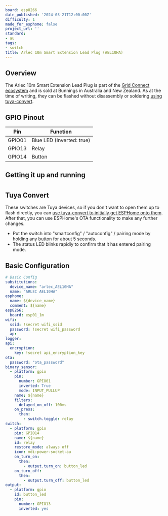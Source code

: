 ```yaml
---
board: esp8266
date_published: '2024-03-21T12:00:00Z'
difficulty: 1
made_for_esphome: false
project_url: ''
standard:
- au
tags:
- switch
title: Arlec 10m Smart Extension Lead Plug (AEL10HA)
---
```


## Overview

The Arlec 10m Smart Extension Lead Plug is part of the [Grid Connect ecosystem](https://grid-connect.com.au/) and is sold at Bunnings in Australia and New Zealand.
As at the time of writing, they can be flashed without disassembly or soldering [using tuya-convert](#tuya-convert).

## GPIO Pinout

| Pin    | Function                  |
| ------ | ------------------------- |
| GPIO01 | Blue LED (Inverted: true) |
| GPIO13 | Relay                     |
| GPIO14 | Button                    |

## Getting it up and running

#

## Tuya Convert

These switches are Tuya devices, so if you don't want to open them up to flash directly, you can [use tuya-convert to initially get ESPHome onto them](/guides/tuya-convert/). After that, you can use ESPHome's OTA functionality to make any further changes.
- Put the switch into "smartconfig" / "autoconfig" / pairing mode by holding any button for about 5 seconds.
- The status LED blinks rapidly to confirm that it has entered pairing mode.

## Basic Configuration

```yaml
# Basic Config
substitutions:
  device_name: "arlec_AEL10HA"
  name: "ARLEC AEL10HA"
esphome:
  name: ${device_name}
  comment: ${name}
esp8266:
  board: esp01_1m
wifi:
  ssid: !secret wifi_ssid
  password: !secret wifi_password
  ap:
logger:
api:
  encryption:
    key: !secret api_encryption_key
ota:
  password: "ota_password"
binary_sensor:
  - platform: gpio
    pin:
      number: GPIO01
      inverted: True
      mode: INPUT_PULLUP
    name: ${name}
    filters:
      delayed_on_off: 100ms
    on_press:
      then:
        - switch.toggle: relay
switch:
  - platform: gpio
    pin: GPIO14
    name: ${name}
    id: relay
    restore_mode: always off
    icon: mdi:power-socket-au
    on_turn_on:
      then:
        - output.turn_on: button_led
    on_turn_off:
      then:
        - output.turn_off: button_led
output:
  - platform: gpio
    id: button_led
    pin:
      number: GPIO13
      inverted: yes
```